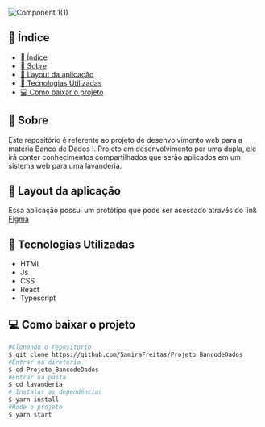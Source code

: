![Component 1(1)](https://user-images.githubusercontent.com/73719899/123692494-42285700-d82d-11eb-94fc-ef08d4df6ad5.png)

## 📜 Índice
- [📜 Índice](#-índice)
- [📝 Sobre](#-sobre)
- [👀 Layout da aplicação](#-layout-da-aplicação)
- [👾 Tecnologias Utilizadas](#-tecnologias-utilizadas)
- [💻 Como baixar o projeto](#-como-baixar-o-projeto)


## 📝 Sobre 
Este repositório é referente ao projeto de desenvolvimento web para a matéria Banco de Dados I. 
Projeto em desenvolvimento por uma dupla, ele irá conter conhecimentos compartilhados que serão aplicados em um sistema web para uma lavanderia. 

## 👀 Layout da aplicação

Essa aplicação possui um protótipo que pode ser acessado através do link  [Figma](https://www.figma.com/file/rdFc8096UUnOuOpaaSLerv/Untitled)


## 👾 Tecnologias Utilizadas 
- HTML  
- Js
- CSS
- React
- Typescript

 
## 💻 Como baixar o projeto 

```bash
#Clonando o repositorio 
$ git clone https://github.com/SamiraFreitas/Projeto_BancodeDados
#Entrar no diretorio 
$ cd Projeto_BancodeDados
#Entrar na pasta
$ cd lavanderia
# Instalar as dependências
$ yarn install
#Rode o projeto 
$ yarn start 

```


